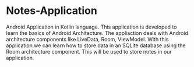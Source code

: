 # Notes-Application
Android Application in Kotlin language.
This application is developed to learn the basics of Android Architecture.
The appliaction deals with Android architecture components like LiveData, Room, ViewModel.
With this application we can learn how to store data in an SQLite database using the Room architecture component.
This will be used to store notes in our application.

